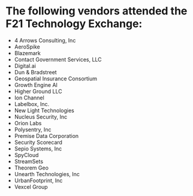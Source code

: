 # The following vendors attended the F21 Technology Exchange:

- 4 Arrows Consulting, Inc
- AeroSpike
- Blazemark
- Contact Government Services, LLC
- Digital.ai
- Dun & Bradstreet
- Geospatial Insurance Consortium
- Growth Engine AI
- Higher Ground LLC
- Ion Channel
- Labelbox, Inc.
- New Light Technologies
- Nucleus Security, Inc
- Orion Labs
- Polysentry, Inc
- Premise Data Corporation
- Security Scorecard
- Sepio Systems, Inc
- SpyCloud
- StreamSets
- Theorem Geo
- Unearth Technologies, Inc
- UrbanFootprint, Inc
- Vexcel Group

